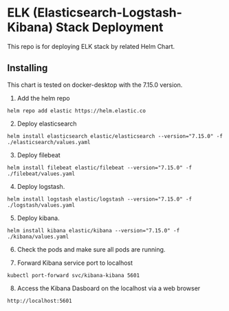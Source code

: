 # ELK (Elasticsearch-Logstash-Kibana) Stack Deployment
This repo is for deploying ELK stack by related Helm Chart.

## Installing
This chart is tested on docker-desktop with the 7.15.0 version.

1. Add the helm repo

```
helm repo add elastic https://helm.elastic.co 
```

2. Deploy elasticsearch

```
helm install elasticsearch elastic/elasticsearch --version="7.15.0" -f ./elasticsearch/values.yaml
```
3. Deploy filebeat 

```
helm install filebeat elastic/filebeat --version="7.15.0" -f ./filebeat/values.yaml
```
4. Deploy logstash.

```
helm install logstash elastic/logstash --version="7.15.0" -f ./logstash/values.yaml
```
5. Deploy kibana. 

```
helm install kibana elastic/kibana --version="7.15.0" -f ./kibana/values.yaml
```
6. Check the pods and make sure all pods are running.

7. Forward Kibana service port to localhost
```
kubectl port-forward svc/kibana-kibana 5601
```
8. Access the Kibana Dasboard on the localhost via a web browser
```
http://localhost:5601
```